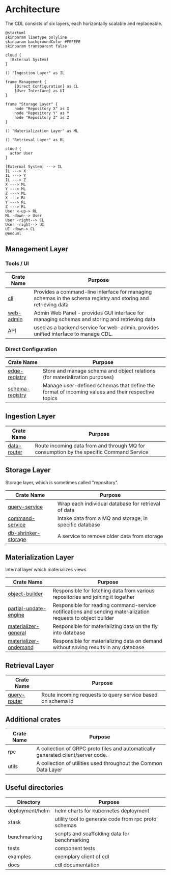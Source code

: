 # Architecture

The CDL consists of six layers, each horizontally scalable and replaceable.

```plantuml
@startuml
skinparam linetype polyline
skinparam backgroundColor #FEFEFE
skinparam transparent false

cloud {
  [External System]
}

() "Ingestion Layer" as IL

frame Management {
    [Direct Configuration] as CL
    [User Interface] as UI
}

frame "Storage Layer" {
    node "Repository X" as X
    node "Repository Y" as Y
    node "Repository Z" as Z
}

() "Materialization Layer" as ML

() "Retrieval Layer" as RL

cloud {
  actor User
}

[External System] ---> IL
IL ---> X
IL ---> Y
IL ---> Z
X ---> ML
Y ---> ML
Z ---> ML
X ---> RL
Y ---> RL
Z ---> RL
User <-up-> RL
ML -down--> User
User -right--> CL
User -right--> UI
UI -down-> CL
@enduml

```

## Management Layer

### Tools / UI
| Crate Name  | Purpose                                                                                                       |
|-------------|---------------------------------------------------------------------------------------------------------------|
| [cli]       | Provides a command-line interface for managing schemas in the schema registry and storing and retrieving data |
| [web-admin] | Admin Web Panel - provides GUI interface for managing schemas and storing and retrieving data                 |
| [API]       | used as a backend service for web-admin, provides unified interface to manage CDL.                            |

### Direct Configuration
| Crate Name        | Purpose                                                                                           |
|-------------------|---------------------------------------------------------------------------------------------------|
| [edge-registry]   | Store and manage schema and object relations (for materialization purposes)                       |
| [schema-registry] | Manage user-defined schemas that define the format of incoming values and their respective topics |

## Ingestion Layer
| Crate Name    | Purpose                                                                                 |
|---------------|-----------------------------------------------------------------------------------------|
| [data-router] | Route incoming data from and through MQ for consumption by the specific Command Service |

## Storage Layer
Storage layer, which is sometimes called "repository".

| Crate Name            | Purpose                                                 |
|-----------------------|---------------------------------------------------------|
| [query-service]       | Wrap each individual database for retrieval of data     |
| [command-service]     | Intake data from a MQ and storage, in specific database |
| [db-shrinker-storage] | A service to remove older data from storage             |

## Materialization Layer
Internal layer which materializes views

| Crate Name              | Purpose                                                                                                      |
|-------------------------|--------------------------------------------------------------------------------------------------------------|
| [object-builder]        | Responsible for fetching data from various repositories and joining it together                              |
| [partial-update-engine] | Responsible for reading command-service notifications and sending materialization requests to object builder |
| [materializer-general]  | Responsible for materializing data on the fly into database                                                  |
| [materializer-ondemand] | Responsible for materializing data on demand without saving results in any database                          |

## Retrieval Layer
| Crate Name     | Purpose                                                     |
|----------------|-------------------------------------------------------------|
| [query-router] | Route incoming requests to query service based on schema id |

## Additional crates
| Crate Name | Purpose                                                                          |
|------------|----------------------------------------------------------------------------------|
| rpc        | A collection of GRPC proto files and automatically generated client/server code. |
| utils      | A collection of utilities used throughout the Common Data Layer                  |

## Useful directories

| Directory          | Purpose                                               |
|--------------------|-------------------------------------------------------|
| deployment/helm    | helm charts for kubernetes deployment                 |
| xtask              | utility tool to generate code from rpc proto schemas  |
| benchmarking       | scripts and scaffolding data for benchmarking         |
| tests              | component tests                                       |
| examples           | exemplary client of cdl                               |
| docs               | cdl documentation                                     |

[cli]: cli.md

[web-admin]: web_admin.md

[API]: api.md

[edge-registry]: ./edge_registry.md

[schema-registry]: schema_registry.md

[leader-elector]: leader_elector.md

[data-router]: data_router.md

[query-service]: query_service.md

[command-service]: command_service.md

[db-shrinker-storage]: db_shrinker_storage.md

[query-router]: query_router.md

[object-builder]: object_builder.md

[partial-update-engine]: partial_update_engine.md

[materializer-general]: materializer_general.md

[materializer-ondemand]: materializer_ondemand.md
